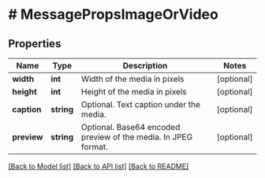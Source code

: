 # # MessagePropsImageOrVideo

## Properties

Name | Type | Description | Notes
------------ | ------------- | ------------- | -------------
**width** | **int** | Width of the media in pixels | [optional]
**height** | **int** | Height of the media in pixels | [optional]
**caption** | **string** | Optional. Text caption under the media. | [optional]
**preview** | **string** | Optional. Base64 encoded preview of the media. In JPEG format. | [optional]

[[Back to Model list]](../../README.md#models) [[Back to API list]](../../README.md#endpoints) [[Back to README]](../../README.md)

